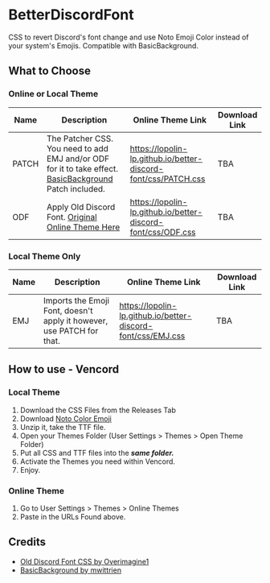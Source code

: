 # BetterDiscordFont
CSS to revert Discord's font change and use Noto Emoji Color instead of your system's Emojis. Compatible with BasicBackground.

## What to Choose
### Online or Local Theme
Name | Description | Online Theme Link | Download Link
-|-|-|-
PATCH | The Patcher CSS. You need to add EMJ and/or ODF for it to take effect. [BasicBackground](https://mwittrien.github.io/) Patch included. | https://lopolin-lp.github.io/better-discord-font/css/PATCH.css | TBA
ODF | Apply Old Discord Font. [Original Online Theme Here](https://raw.githubusercontent.com/Overimagine1/old-discord-font/main/source.css) | https://lopolin-lp.github.io/better-discord-font/css/ODF.css | TBA

### Local Theme Only
Name | Description | Online Theme Link | Download Link
-|-|-|-
EMJ | Imports the Emoji Font, doesn't apply it however, use PATCH for that. | https://lopolin-lp.github.io/better-discord-font/css/EMJ.css | TBA

## How to use - Vencord
### Local Theme
1. Download the CSS Files from the Releases Tab
2. Download [Noto Color Emoji](https://fonts.google.com/noto/specimen/Noto+Color+Emoji)
3. Unzip it, take the TTF file.
4. Open your Themes Folder (User Settings > Themes > Open Theme Folder)
5. Put all CSS and TTF files into the ___same folder.___
6. Activate the Themes you need within Vencord.
7. Enjoy.

### Online Theme
1. Go to User Settings > Themes > Online Themes
2. Paste in the URLs Found above.

## Credits
- [Old Discord Font CSS by Overimagine1](https://github.com/Overimagine1/old-discord-font)
- [BasicBackground by mwittrien](https://mwittrien.github.io)
